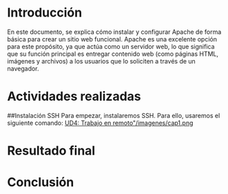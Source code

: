 # Introducción
En este documento, se explica cómo instalar y configurar Apache de forma básica para crear un sitio web funcional. Apache es una excelente opción para este propósito, ya que actúa como un servidor web, lo que significa que su función principal es entregar contenido web (como páginas HTML, imágenes y archivos) a los usuarios que lo soliciten a través de un navegador.

# Actividades realizadas
##Instalación SSH
Para empezar, instalaremos SSH. Para ello, usaremos el siguiente comando:
[UD4: Trabajo en remoto"/imagenes/cap1.png](https://raw.githubusercontent.com/Suli427/portfolioDAW/refs/heads/main/UD4%3A%20Trabajo%20en%20remoto/imagenes/cap1.png)

# Resultado final

# Conclusión

